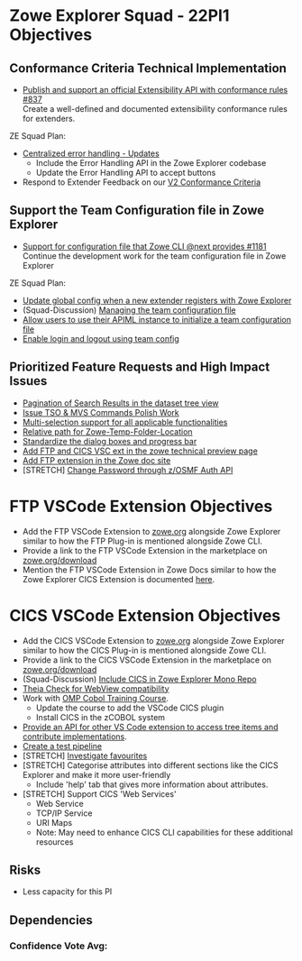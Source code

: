 # Zowe Explorer Squad - 22PI1 Objectives


## Conformance Criteria Technical Implementation

* [Publish and support an official Extensibility API with conformance rules #837](https://github.com/zowe/vscode-extension-for-zowe/issues/837)  
Create a well-defined and documented extensibility conformance rules for extenders.

ZE Squad Plan:  
- [Centralized error handling - Updates](https://github.com/zowe/vscode-extension-for-zowe/issues/388)
  - Include the Error Handling API in the Zowe Explorer codebase
  - Update the Error Handling API to accept buttons
- Respond to Extender Feedback on our [V2 Conformance Criteria ](https://github.com/zowe/vscode-extension-for-zowe/discussions/1534)

  
## Support the Team Configuration file in Zowe Explorer

* [Support for configuration file that Zowe CLI @next provides #1181](https://github.com/zowe/vscode-extension-for-zowe/issues/1181)  
Continue the development work for the team configuration file in Zowe Explorer

ZE Squad Plan:  
- [Update global config when a new extender registers with Zowe Explorer](https://github.com/zowe/vscode-extension-for-zowe/issues/1642)
- (Squad-Discussion) [Managing the team configuration file](https://github.com/zowe/vscode-extension-for-zowe/discussions/1535)
- [Allow users to use their APIML instance to initialize a team configuration file](https://github.com/zowe/vscode-extension-for-zowe/issues/1536)
- [Enable login and logout using team config](https://github.com/zowe/vscode-extension-for-zowe/issues/1541)

## Prioritized Feature Requests and High Impact Issues

- [Pagination of Search Results in the dataset tree view](https://github.com/zowe/vscode-extension-for-zowe/issues/479)
- [Issue TSO & MVS Commands Polish Work](https://github.com/zowe/vscode-extension-for-zowe/issues/1297)
- [Multi-selection support for all applicable functionalities](https://github.com/zowe/vscode-extension-for-zowe/issues/1286)
- [Relative path for Zowe-Temp-Folder-Location](https://github.com/zowe/vscode-extension-for-zowe/issues/1053)
- [Standardize the dialog boxes and progress bar](https://github.com/zowe/vscode-extension-for-zowe/issues/1537)
- [Add FTP and CICS VSC ext in the zowe technical preview page](https://github.com/zowe/vscode-extension-for-zowe/issues/1546)
- [Add FTP extension in the Zowe doc site](https://github.com/zowe/vscode-extension-for-zowe/issues/1562)
- [STRETCH] [Change Password through z/OSMF Auth API](https://github.com/zowe/vscode-extension-for-zowe/issues/1538)
  
# FTP VSCode Extension Objectives

- Add the FTP VSCode Extension to [zowe.org](https://www.zowe.org/) alongside Zowe Explorer similar to how the FTP Plug-in is mentioned alongside Zowe CLI. 
- Provide a link to the FTP VSCode Extension in the marketplace on [zowe.org/download](https://www.zowe.org/download.html)
- Mention the FTP VSCode Extension in Zowe Docs similar to how the Zowe Explorer CICS Extension is documented [here](https://docs.zowe.org/stable/user-guide/ze-cics).

# CICS VSCode Extension Objectives

- Add the CICS VSCode Extension to [zowe.org](https://www.zowe.org/) alongside Zowe Explorer similar to how the CICS Plug-in is mentioned alongside Zowe CLI. 
- Provide a link to the CICS VSCode Extension in the marketplace on [zowe.org/download](https://www.zowe.org/download.html)
- (Squad-Discussion) [Include CICS in Zowe Explorer Mono Repo](https://github.com/zowe/vscode-extension-for-zowe/discussions/1540)
- [Theia Check for WebView compatibility](https://github.com/zowe/vscode-extension-for-cics/issues/64)
- Work with [OMP Cobol Training Course](https://github.com/openmainframeproject/cobol-programming-course).
  - Update the course to add the VSCode CICS plugin
  - Install CICS in the zCOBOL system
- [Provide an API for other VS Code extension to access tree items and contribute implementations](https://github.com/zowe/vscode-extension-for-cics/issues/101).
- [Create a test pipeline](https://github.com/zowe/vscode-extension-for-cics/issues/4)
- [STRETCH] [Investigate favourites](https://github.com/zowe/vscode-extension-for-cics/issues/92)
- [STRETCH] Categorise attributes into different sections like the CICS Explorer and make it more user-friendly
  - Include 'help' tab that gives more information about attributes.
- [STRETCH] Support CICS 'Web Services'
  - Web Service
  - TCP/IP Service
  - URI Maps
  - Note: May need to enhance CICS CLI capabilities for these additional resources

## Risks
- Less capacity for this PI

## Dependencies


### Confidence Vote Avg:
